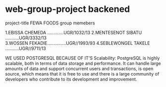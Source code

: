 # web-group-project backened
project-title FEWA FOODS
group memebers

1.EBISSA CHEMEDA .............UGR/1032/13
2.MENTESENOT SIBATU	...........UGR/3332/13	
3.WOSSEN FEKADIE...............UGR//1993/93	
4.SEBLEWONGEL TAKELE ...........UGR//9711/13	

WE USED POSTGRESQL BECAUSE OF IT'S Scalability: PostgreSQL is highly scalable, both in terms of data storage and performance. It can handle large amounts of data and support concurrent users and transactions, is open source, which means that it is free to use and there is a large community of developers who contribute to its development and improvement.

